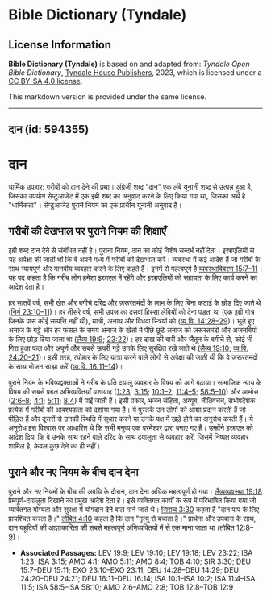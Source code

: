 # Bible Dictionary (Tyndale)

## License Information

**Bible Dictionary (Tyndale)** is based on and adapted from: _Tyndale Open Bible Dictionary_, [Tyndale House Publishers](https://tyndaleopenresources.com/), 2023, which is licensed under a [CC BY-SA 4.0 license](https://creativecommons.org/licenses/by-sa/4.0/legalcode.en).

This markdown version is provided under the same license.



--------------------------------

## दान (id: 594355)

दान
===

धार्मिक उपहार: गरीबों को दान देने की प्रथा। अंग्रेजी शब्द "दान" एक लंबे यूनानी शब्द से उत्पन्न हुआ है, जिसका उपयोग सेप्टुआजेंट में एक इब्री शब्द का अनुवाद करने के लिए किया गया था, जिसका अर्थ है "धार्मिकता"। सेप्टुआजेंट पुराने नियम का एक प्राचीन यूनानी अनुवाद है।

गरीबों की देखभाल पर पुराने नियम की शिक्षाएँ
-------------------------------------------

इब्री शब्द दान देने से संबंधित नहीं है। पुराना नियम, दान का कोई विशेष सन्दर्भ नहीं देता। इस्राएलियों से यह अपेक्षा की जाती थी कि वे अपने मध्य में गरीबों की देखभाल करें। व्यवस्था में कई आदेश हैं जो गरीबों के साथ न्यायपूर्ण और मानवीय व्यवहार करने के लिए कहते हैं। इनमें से महत्वपूर्ण है [व्यवस्थाविवरण 15:7–11](https://ref.ly/Deut15:7-Deut15:11)। यह पद कहता है कि गरीब लोग हमेशा इस्राएल में रहेंगे और इस्राएलियों को सहायता के लिए कार्य करने का आदेश देता है।

हर सातवें वर्ष, सभी खेत और बगीचे दरिद्र और ज़रूरतमंदों के लाभ के लिए बिना कटाई के छोड़ दिए जाते थे ([निर्ग 23:10–11](https://ref.ly/Exod23:10-Exod23:11))। हर तीसरे वर्ष, सभी उपज का दसवां हिस्सा लेवियों को देना पड़ता था (एक इब्री गोत्र जिनके पास कोई सम्पत्ति नहीं थी), यात्री, अनाथ और विधवा स्त्रियों को ([व्य.वि. 14:28–29](https://ref.ly/Deut14:28-Deut14:29))। भूले हुए अनाज के गट्ठे और हर फसल के समय अनाज के खेतों में पीछे छूटे अनाज को ज़रूरतमंदों और अजनबियों के लिए छोड़ दिया जाता था ([लैव्य 19:9](https://ref.ly/Lev19:9); [23:22](https://ref.ly/Lev23:22))। हर दाख की बारी और जैतून के बगीचे से, कोई भी गिरा हुआ फल और अपूर्ण और सबसे ऊपरी गट्ठे उनके लिए सुरक्षित रखे जाते थे ([लैव्य 19:10](https://ref.ly/Lev19:10); [व्य.वि. 24:20–21](https://ref.ly/Deut24:20-Deut24:21))। इसी तरह, त्योहार के लिए यात्रा करने वाले लोगों से अपेक्षा की जाती थी कि वे ज़रूरतमंदों के साथ भोजन साझा करें ([व्य.वि. 16:11–14](https://ref.ly/Deut16:11-Deut16:14))।

पुराने नियम के भविष्यद्वक्ताओं ने गरीब के प्रति दयालु व्यवहार के विषय को आगे बढ़ाया। सामाजिक न्याय के विषय की सबसे प्रबल अभिव्यक्तियाँ यशायाह ([1:23](https://ref.ly/Isa1:23); [3:15](https://ref.ly/Isa3:15); [10:1–2](https://ref.ly/Isa10:1-Isa10:2); [11:4–5](https://ref.ly/Isa11:4-Isa11:5); [58:5–10](https://ref.ly/Isa58:5-Isa58:10)) और आमोस ([2:6–8](https://ref.ly/Amos2:6-Amos2:8); [4:1](https://ref.ly/Amos4:1); [5:11](https://ref.ly/Amos5:11); [8:4](https://ref.ly/Amos8:4)) में पाई जाती हैं। इसी प्रकार, भजन संहिता, अय्यूब, नीतिवचन, सभोपदेशक प्रत्येक में गरीबों की आवश्यकता को दर्शाया गया है। ये पुस्तकें उन लोगों को आशा प्रदान करती हैं जो पीड़ित हैं और दूसरों से उनकी स्थिति में सुधार करने या उनके पक्ष में खड़े होने का अनुरोध करती हैं। ये अनुरोध इस विश्वास पर आधारित थे कि सभी मनुष्य एक परमेश्वर द्वारा बनाए गए हैं। उन्होंने इस्राएल को आदेश दिया कि वे उनके साथ रहने वाले दरिद्र के साथ दयालुता से व्यवहार करें, जिसमें निष्पक्ष व्यवहार शामिल है, केवल कुछ देने का ही नहीं।

पुराने और नए नियम के बीच दान देना
---------------------------------

पुराने और नए नियमों के बीच की अवधि के दौरान, दान देना अधिक महत्वपूर्ण हो गया। [लैव्यव्यवस्था 19:18](https://ref.ly/Lev19:18) प्रेमपूर्ण\-दयालुता दिखाने का प्रमुख आदेश देता है। इसे व्यक्तिगत कार्यों के रूप में परिभाषित किया गया जो व्यक्तिगत योग्यता और सुरक्षा में योगदान देने वाले माने जाते थे। [सिराच 3:30](https://ref.ly/Sir3:30) कहता है "दान पाप के लिए प्रायश्चित करता है।" [तोबित 4:10](https://ref.ly/Tob4:10) कहता है कि दान "मृत्यु से बचाता है।" प्रार्थना और उपवास के साथ, दान यहूदियों की आज्ञाकारिता की सबसे महत्वपूर्ण अभिव्यक्तियों में से एक माना जाता था ([तोबित 12:8–9](https://ref.ly/Tob12:8-Tob12:9))।

* **Associated Passages:** LEV 19:9; LEV 19:10; LEV 19:18; LEV 23:22; ISA 1:23; ISA 3:15; AMO 4:1; AMO 5:11; AMO 8:4; TOB 4:10; SIR 3:30; DEU 15:7–DEU 15:11; EXO 23:10–EXO 23:11; DEU 14:28–DEU 14:29; DEU 24:20–DEU 24:21; DEU 16:11–DEU 16:14; ISA 10:1–ISA 10:2; ISA 11:4–ISA 11:5; ISA 58:5–ISA 58:10; AMO 2:6–AMO 2:8; TOB 12:8–TOB 12:9

